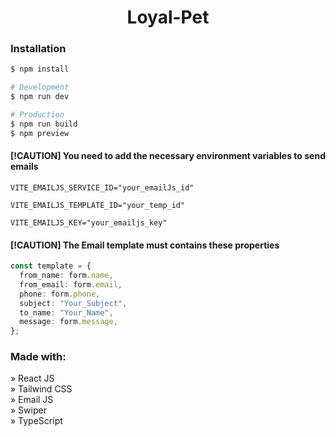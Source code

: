 <h1 align="center">Loyal-Pet</h1>

### Installation

```bash
$ npm install

# Development
$ npm run dev

# Production
$ npm run build
$ npm preview
```

#### [!CAUTION] You need to add the necessary environment variables to send emails

```env
VITE_EMAILJS_SERVICE_ID="your_emailJs_id"

VITE_EMAILJS_TEMPLATE_ID="your_temp_id"

VITE_EMAILJS_KEY="your_emailjs_key"
```

#### [!CAUTION] The Email template must contains these properties

```ts
const template = {
  from_name: form.name,
  from_email: form.email,
  phone: form.phone,
  subject: "Your_Subject",
  to_name: "Your_Name",
  message: form.message,
};
```

### Made with:

» React JS <br>
» Tailwind CSS <br>
» Email JS <br>
» Swiper <br>
» TypeScript <br>
